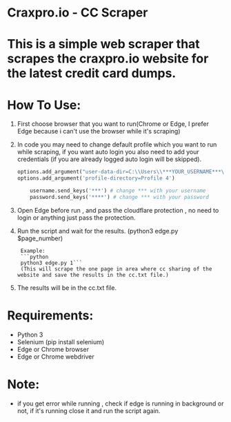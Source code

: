 # Craxpro.io - CC Scraper   
# This is a simple web scraper that scrapes the craxpro.io website for the latest credit card dumps.

# How To Use:

1. First choose browser that you want to run(Chrome or Edge, I prefer Edge because i can't use the browser while it's scraping)

2. In code you may need to change default profile which you want to run while scraping, if you want auto login you also need to add your credentials (if you are already logged auto login will be skipped). 
    ```python
    options.add_argument("user-data-dir=C:\\Users\\***YOUR_USERNAME***\\AppData\\Local\\Google\\Chrome\\User Data")
    options.add_argument('profile-directory=Profile 4')
    ```

    ```python
        username.send_keys('***') # change *** with your username
        password.send_keys('****') # change *** with your password
    ```

3. Open Edge before run , and pass the cloudflare protection , no need to login or anything just pass the protection.

4. Run the script and wait for the results. (python3 edge.py $page_number)
    
        Example: 
        ```python
        python3 edge.py 1```
        (This will scrape the one page in area where cc sharing of the website and save the results in the cc.txt file.)

5. The results will be in the cc.txt file.



# Requirements:
- Python 3
- Selenium (pip install selenium)
- Edge or Chrome browser
- Edge or Chrome webdriver


# Note:
- if you get error while running , check if edge is running in background or not, if it's running close it and run the script again.